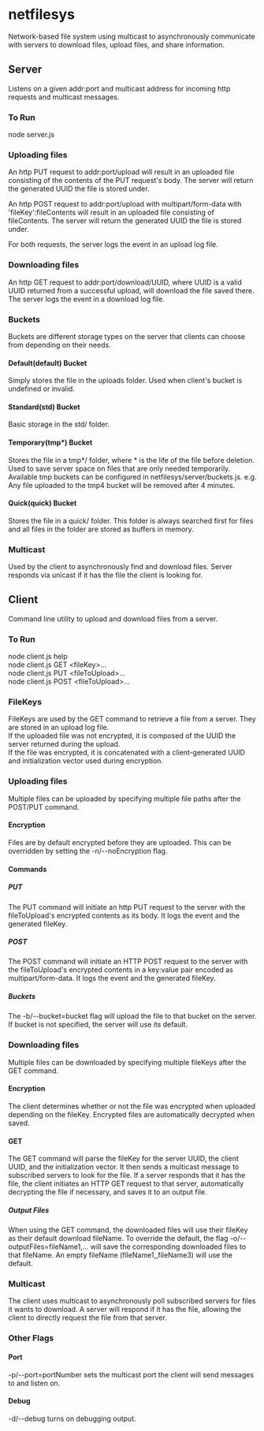 # netfilesys
Network-based file system using multicast to asynchronously communicate with servers to download files, upload files, and share information.
## Server
Listens on a given addr:port and multicast address for incoming http requests and multicast messages.

### To Run
node server.js
### Uploading files
An http PUT request to addr:port/upload will result in an uploaded file consisting of the contents of the PUT request's body. The server will return the generated UUID the file is stored under.

An http POST request to addr:port/upload with multipart/form-data with 'fileKey':fileContents will result in an uploaded file consisting of fileContents. The server will return the generated UUID the file is stored under.

For both requests, the server logs the event in an upload log file.
### Downloading files
An http GET request to addr:port/download/UUID, where UUID is a valid UUID returned from a successful upload, will download the file saved there. The server logs the event in a download log file.
### Buckets
Buckets are different storage types on the server that clients can choose from depending on their needs.
#### Default(default) Bucket
Simply stores the file in the uploads folder. Used when client's bucket is undefined or invalid.
#### Standard(std) Bucket
Basic storage in the std/ folder.
#### Temporary(tmp*) Bucket
Stores the file in a tmp*/ folder, where * is the life of the file before deletion. Used to save server space on files that are only needed temporarily. Available tmp buckets can be configured in netfilesys/server/buckets.js. e.g. Any file uploaded to the tmp4 bucket will be removed after 4 minutes. 
#### Quick(quick) Bucket
Stores the file in a quick/ folder. This folder is always searched first for files and all files in the folder are stored as buffers in memory.
### Multicast
Used by the client to asynchronously find and download files. Server responds via unicast if it has the file the client is looking for. 
## Client
Command line utility to upload and download files from a server.
### To Run
node client.js help\
node client.js GET \<fileKey>...\
node client.js PUT \<fileToUpload>...\
node client.js POST \<fileToUpload>...
### FileKeys
FileKeys are used by the GET command to retrieve a file from a server. They are stored in an upload log file.\
If the uploaded file was not encrypted, it is composed of the UUID the server returned during the upload.\
If the file was encrypted, it is concatenated with a client-generated UUID and initialization vector used during encryption.
### Uploading files
Multiple files can be uploaded by specifying multiple file paths after the POST/PUT command.
#### Encryption
Files are by default encrypted before they are uploaded. This can be overridden by setting the -n/--noEncryption flag.
#### Commands
##### PUT
The PUT command will initiate an http PUT request to the server with the fileToUpload's encrypted contents as its body. It logs the event and the generated fileKey.
##### POST
The POST command will initiate an HTTP POST request to the server with the fileToUpload's encrypted contents in a key:value pair encoded as multipart/form-data. It logs the event and the generated fileKey.
##### Buckets
The -b/--bucket=bucket flag will upload the file to that bucket on the server. If bucket is not specified, the server will use its default.
### Downloading files
Multiple files can be downloaded by specifying multiple fileKeys after the GET command.
#### Encryption
The client determines whether or not the file was encrypted when uploaded depending on the fileKey. Encrypted files are automatically decrypted when saved.
#### GET
The GET command will parse the fileKey for the server UUID, the client UUID, and the initialization vector. It then sends a multicast message to subscribed servers to look for the file. If a server responds that it has the file, the client initiates an HTTP GET request to that server, automatically decrypting the file if necessary, and saves it to an output file.
##### Output Files
When using the GET command, the downloaded files will use their fileKey as their default download fileName. To override the default, the flag -o/--outputFiles=fileName1,... will save the corresponding downloaded files to that fileName. An empty fileName (fileName1,,fileName3) will use the default.
### Multicast
The client uses multicast to asynchronously poll subscribed servers for files it wants to download. A server will respond if it has the file, allowing the client to directly request the file from that server.
### Other Flags
#### Port
-p/--port=portNumber sets the multicast port the client will send messages to and listen on.
#### Debug
-d/--debug turns on debugging output.